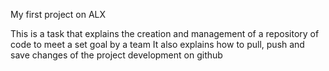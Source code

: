 My first project on ALX 

This is a task that explains the creation and management of a repository of code to meet a set goal by a team
It also explains how to pull, push and save changes of the project development on github
